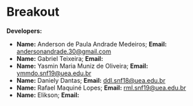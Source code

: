# Breakout

<b>Developers:</b>

- <b>Name:</b> Anderson de Paula Andrade Medeiros; <b>Email:</b> andersonandrade.30@gmail.com
- <b>Name:</b> Gabriel Teixeira; <b>Email:</b> 
- <b>Name:</b> Yasmin Maria Muniz de Oliveira; <b>Email:</b> ymmdo.snf19@uea.edu.br
- <b>Name:</b> Daniely Dantas; <b>Email:</b> ddl.snf18@uea.edu.br
- <b>Name:</b> Rafael Maquiné Lopes; <b>Email:</b> rml.snf19@uea.edu.br
- <b>Name:</b> Elikson; <b>Email:</b>
